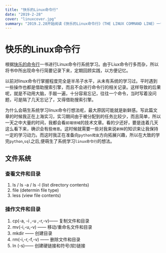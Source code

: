 ```yaml
---
title: "快乐的Linux命令行"
date: "2019-2-28"
cover: "linuxcover.jpg"
summary: "2019.2.28开始阅读《快乐的Linux命令行》（THE LINUX COMMAND LINE）一书进行Linux命令行系统学习。由于Liux命令行多而杂，所以将书中所出现命令行简要记录下来，定期回顾实践，以方便记忆"
---
```

# 快乐的Linux命令行

根据[快乐的命令行](https://github.com/zhan741965531/TCLC-CN)一书进行Linux命令行系统学习。由于Liux命令行多而杂，所以将书中所出现命令行简要记录下来，定期回顾实践，以方便记忆。

以前对linux命令行掌握程度完全是半吊子水平，从未有系统的学习过。平时遇到一些操作也都是借助搜索引擎，而且不会进行命令行的相关记录。这样导致的后果呢，就是不动用大脑，手敲一遍，十分容易忘记，往往一个命令，当时写着没问题，可是隔了几天忘记了，又得借助搜索引擎。

为什么会萌生系统学习linux命令行想法呢，最大原因可能就是新鲜感。写此篇文章的时候我正在上海实习，实习期间由于被分配到的任务比较少，而且简单，所以一天之中大量的时间，我都会看`前端领域`的技术文章。看的少还好，要是连着几天这么看下来，确识会有些`倦意`。这时候就需要一些对我来说`新鲜`的知识来让我保持一定的学习动力。而这时我正在准备向`python爬虫`方向拓展兴趣，所以在大致的学完`python`,`sql`之后,便萌生了系统学习`linux命令行`的想法。

## 文件系统

### 查看文件和目录

1. ls / ls -a / ls -l (list directory contents)
2. file (determin file type)
3. less (view file contents)

### 操作文件和目录

1. cp(-a, -i ,-u ,-r,-v)—— 复制文件和目录  
2. mv(-i,-u,-v) —— 移动/重命名文件和目录
3. mkdir —— 创建目录
4. rm(-i,-r,-f,-v) —— 删除文件和目录
5. ln (-s)—— 创建硬链接和符号(软)链接